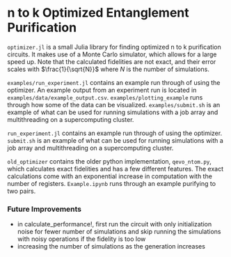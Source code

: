 # n to k Optimized Entanglement Purification

`optimizer.jl` is a small Julia library for finding optimized n to k purification circuits. It makes use of a Monte Carlo simulator, which allows for a large speed up. Note that the calculated fidelities are not exact, and their error scales with $\frac{1}{\sqrt{N}}$ where $N$ is the number of simulations.

`examples/run_experiment.jl` contains an example run through of using the optimizer. An example output from an experiment run is located in `examples/data/example_output.csv`. `examples/plotting_example` runs through how some of the data can be visualized. `examples/submit.sh` is an example of what can be used for running simulations with a job array and multithreading on a supercomputing cluster.

`run_experiment.jl` contains an example run through of using the optimizer. `submit.sh` is an example of what can be used for running simulations with a job array and multithreading on a supercomputing cluster.

`old_optimizer` contains the older python implementation, `qevo_ntom.py`, which calculates exact fidelities and has a few different features. The exact calculations come with an exponential increase in computation with the number of registers. `Example.ipynb` runs through an example purifying to two pairs.

### Future Improvements
- in calculate_performance!, first run the circuit with only initialization noise for fewer number of simulations and skip running the simulations with noisy operations if the fidelity is too low
- increasing the number of simulations as the generation increases
